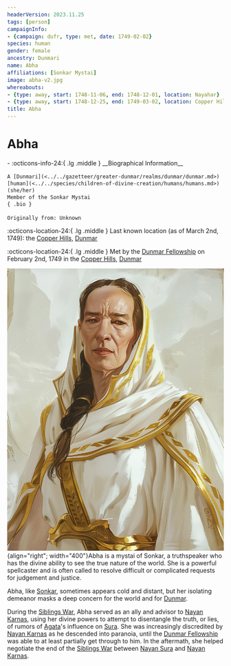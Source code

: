 ```yaml
---
headerVersion: 2023.11.25
tags: [person]
campaignInfo:
- {campaign: dufr, type: met, date: 1749-02-02}
species: human
gender: female
ancestry: Dunmari
name: Abha
affiliations: [Sonkar Mystai]
image: abha-v2.jpg
whereabouts:
- {type: away, start: 1748-11-06, end: 1748-12-01, location: Nayahar}
- {type: away, start: 1748-12-25, end: 1749-03-02, location: Copper Hills}
title: Abha
---
```

# Abha
<div class="grid cards ext-narrow-margin ext-one-column" markdown>
- :octicons-info-24:{ .lg .middle } __Biographical Information__

    A [Dunmari](<../../gazetteer/greater-dunmar/realms/dunmar/dunmar.md>) [human](<../../species/children-of-divine-creation/humans/humans.md>) (she/her)  
    Member of the Sonkar Mystai  
    { .bio }

    Originally from: Unknown
</div>

:octicons-location-24:{ .lg .middle } Last known location (as of March 2nd, 1749): the [Copper Hills](<../../gazetteer/greater-dunmar/darba-highlands/copper-hills.md>), [Dunmar](<../../gazetteer/greater-dunmar/realms/dunmar/dunmar.md>)



:octicons-location-24:{ .lg .middle } Met by the [Dunmar Fellowship](<../pcs/dunmar-fellowship/dunmar-fellowship.md>) on February 2nd, 1749 in the [Copper Hills](<../../gazetteer/greater-dunmar/darba-highlands/copper-hills.md>), [Dunmar](<../../gazetteer/greater-dunmar/realms/dunmar/dunmar.md>)  


![Abha V2](../../assets/abha-v2.jpg){align="right"; width="400"}Abha is a mystai of Sonkar, a truthspeaker who has the divine ability to see the true nature of the world. She is a powerful spellcaster and is often called to resolve difficult or complicated requests for judgement and justice. 

Abha, like [Sonkar](<../../cosmology/gods/incorporeal-gods/dunmari-pantheon/sonkar.md>), sometimes appears cold and distant, but her isolating demeanor masks a deep concern for the world and for [Dunmar](<../../gazetteer/greater-dunmar/realms/dunmar/dunmar.md>). 


During the [Siblings War](<../../events/1700s/siblings-war.md>), Abha served as an ally and advisor to [Nayan Karnas](<./nayan-karnas.md>), using her divine powers to attempt to disentangle the truth, or lies, of rumors of [Agata](<../fey/agata.md>)'s influence on [Sura](<./sura.md>). She was increasingly discredited by [Nayan Karnas](<./nayan-karnas.md>) as he descended into paranoia, until the [Dunmar Fellowship](<../pcs/dunmar-fellowship/dunmar-fellowship.md>) was able to at least partially get through to him. In the aftermath, she helped negotiate the end of the [Siblings War](<../../events/1700s/siblings-war.md>) between [Nayan Sura](<./sura.md>) and [Nayan Karnas](<./nayan-karnas.md>). 
